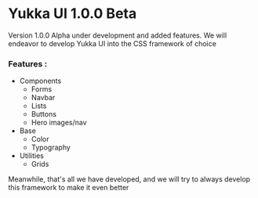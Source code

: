# Yukka UI 1.0.0 Beta

Version 1.0.0 Alpha under development and added features. We will endeavor to develop Yukka UI into the CSS framework of choice

### Features :
* Components
  * Forms
  * Navbar
  * Lists
  * Buttons
  * Hero images/nav
* Base
  * Color
  * Typography
* Utilities
  * Grids

Meanwhile, that's all we have developed, and we will try to always develop this framework to make it even better
